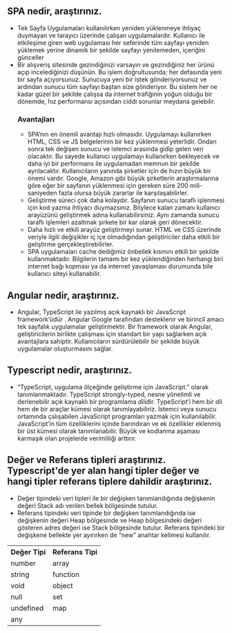 <h2> SPA nedir, araştırınız. </h2>
<ul>
  <li>Tek Sayfa Uygulamaları kullanılırken yeniden yüklenmeye ihtiyaç duymayan ve tarayıcı üzerinde çalışan uygulamalardır. Kullanıcı ile etkileşime giren web uygulaması her seferinde tüm sayfayı yeniden yüklemek yerine dinamik bir şekilde sayfayı yenilemeden, içeriğini günceller</li>
  <li>Bir alışveriş sitesinde gezindiğinizi varsayın ve gezindiğiniz her ürünü açıp incelediğinizi düşünün. Bu işlem doğrultusunda; her defasında yeni bir sayfa açıyorsunuz. Sunucuya yeni bir istek gönderiyorsunuz ve ardından sunucu tüm sayfayı baştan size gönderiyor. Bu sistem her ne kadar güzel bir şekilde çalışsa da internet trafiğinin yoğun olduğu bir dönemde, hız performansı açısından ciddi sorunlar meydana gelebilir.</li>
  <h3> Avantajları </h3>
  <ul>
    <li> SPA’nın en önemli avantajı hızlı olmasıdır. Uygulamayı kullanırken HTML, CSS ve JS belgelerinin bir kez yüklenmesi yeterlidir. Ondan sonra tek değişen sunucu ve istemci arasında gidip gelen veri olacaktır. Bu sayede kullanıcı uygulamayı kullanırken bekleyecek ve daha iyi bir performans ile uygulamadan memnun bir şekilde ayrılacaktır. Kullanıcıların yanında şirketler için de hızın büyük bir önemi vardır. Google, Amazon gibi büyük şirketlerin araştırmalarına göre eğer bir sayfanın yüklenmesi için gereken süre 200 mili-saniyeden fazla olursa büyük zararlar ile karşılaşabilirler.</li>
    <li> Geliştirme süreci çok daha kolaydır. Sayfanın sunucu taraflı işlenmesi için kod yazma ihtiyacı duymazsınız. Böylece kalan zamanı kullanıcı arayüzünü geliştirmek adına kullanabilirsiniz. Aynı zamanda sunucu taraflı işlemleri azaltmak şirkete bir kar olarak geri dönecektir.</li>
    <li> Daha hızlı ve etkili arayüz geliştirmeyi sunar. HTML ve CSS üzerinde veriyle ilgili değişikler iç içe olmadığından geliştiriciler daha etkili bir geliştirme gerçekleştirebilirler.</li>
    <li> SPA uygulamaları cache dediğimiz önbellek kısmını etkili bir şekilde kullanmaktadır. Bilgilerin tamamı bir kez yüklendiğinden herhangi biri internet bağı kopması ya da internet yavaşlaması durumunda bile kullanıcı siteyi kullanabilir.</li>
  </ul>
</ul>
<h2> Angular nedir, araştırınız. </h2>
<ul>
  <li> Angular, TypeScript ile yazılmış açık kaynaklı bir JavaScript framework’üdür . Angular Google tarafından desteklenir ve birincil amacı tek sayfalık uygulamalar geliştirmektir. Bir framework olarak Angular, geliştiricilerin birlikte çalışması için standart bir yapı sağlarken açık avantajlara sahiptir. Kullanıcıların sürdürülebilir bir şekilde büyük uygulamalar oluşturmasını sağlar. </li>
</ul>
<h2> Typescript nedir, araştırınız. </h2>
<ul>
  <li> “TypeScript, uygulama ölçeğinde geliştirme için JavaScript.” olarak tanımlanmaktadır. TypeScript strongly-typed, nesne yönelimli ve derlenebilir açık kaynaklı bir programlama dilidir. TypeScript’i hem bir dil hem de bir araçlar kümesi olarak tanımlayabiliriz. İstemci veya sunucu ortamında çalışabilen JavaScript programları yazmak için kullanılabilir. JavaScript’in tüm özelliklerini içinde barındıran ve ek özellikler eklenmiş bir üst kümesi olarak tanımlanabilir. Büyük ve kodlanma aşaması karmaşık olan projelerde verimliliği arttırır. </li>
</ul>
<h2> Değer ve Referans tipleri araştırınız. Typescript'de yer alan hangi tipler değer ve hangi tipler referans tiplere dahildir araştırınız. </h2>
<ul>
  <li> Değer tipindeki veri tipleri ile bir değişken tanımlandığında değişkenin değeri Stack adı verilen bellek bölgesinde tutulur.</li>
  <li>Referans tipindeki veri tipinde bir değişken tanımlandığında ise değişkenin değeri Heap bölgesinde ve Heap bölgesindeki değeri gösteren adres değeri ise Stack bölgesinde tutulur. Referans tipindeki bir değişkene bellekte yer ayırırken de “new” anahtar kelimesi kullanılır. </li>
</ul>
<table>
  <tr>
    <th> Değer Tipi </th>
    <th> Referans Tipi </th>
  </tr>
  <tr>
    <td> number </td>
    <td> array </td>
  </tr>
  <tr>
    <td> string </td>
    <td> function </td>
  </tr>
  <tr>
    <td> void </td>
    <td> object </td>
  </tr>
  <tr>
    <td> null </td>
    <td> set </td>
  </tr>
  <tr>
    <td> undefined </td>
    <td> map </td>
  </tr>
  <tr>
    <td> any </td>
  </tr>
</table>
